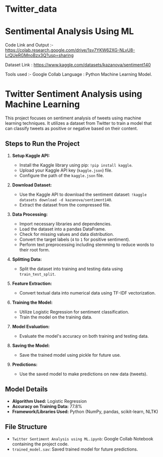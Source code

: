 # Twitter_data
# Sentimental Analysis Using ML

Code Link and Output :- https://colab.research.google.com/drive/1sv7YKW62XG-NLvU8-LrQUeRGMnoBzx3Q?usp=sharing


Dataset Link : https://www.kaggle.com/datasets/kazanova/sentiment140


Tools used :-  Google Collab
Language : Python
Machine Learning Model.


# Twitter Sentiment Analysis using Machine Learning

This project focuses on sentiment analysis of tweets using machine learning techniques. 
It utilizes a dataset from Twitter to train a model that can classify tweets as positive or negative based on their content.

## Steps to Run the Project

1. **Setup Kaggle API:**
   - Install the Kaggle library using pip: `!pip install kaggle`.
   - Upload your Kaggle API key (`kaggle.json`) file.
   - Configure the path of the `kaggle.json` file.

2. **Download Dataset:**
   - Use the Kaggle API to download the sentiment dataset: `!kaggle datasets download -d kazanova/sentiment140`.
   - Extract the dataset from the compressed file.

3. **Data Processing:**
   - Import necessary libraries and dependencies.
   - Load the dataset into a pandas DataFrame.
   - Check for missing values and data distribution.
   - Convert the target labels (`4` to `1` for positive sentiment).
   - Perform text preprocessing including stemming to reduce words to their root form.

4. **Splitting Data:**
   - Split the dataset into training and testing data using `train_test_split`.

5. **Feature Extraction:**
   - Convert textual data into numerical data using TF-IDF vectorization.

6. **Training the Model:**
   - Utilize Logistic Regression for sentiment classification.
   - Train the model on the training data.

7. **Model Evaluation:**
   - Evaluate the model's accuracy on both training and testing data.

8. **Saving the Model:**
   - Save the trained model using pickle for future use.

9. **Predictions:**
   - Use the saved model to make predictions on new data (tweets).

## Model Details

- **Algorithm Used:** Logistic Regression
- **Accuracy on Training Data:** 77.8%
- **Framework/Libraries Used:** Python (NumPy, pandas, scikit-learn, NLTK)

## File Structure

- `Twitter Sentiment Analysis using ML.ipynb`: Google Collab Notebook containing the project code.
- `trained_model.sav`: Saved trained model for future predictions.


